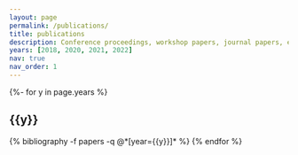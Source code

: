 ```yaml
---
layout: page
permalink: /publications/
title: publications
description: Conference proceedings, workshop papers, journal papers, etc. <u><a href='https://scholar.google.com/citations?user=aLrVFiUAAAAJ'>Google Scholar</a></u> contains a more complete list of my publications.
years: [2018, 2020, 2021, 2022]
nav: true
nav_order: 1
---
```

<!-- _pages/publications.md -->
<div class="publications">

{%- for y in page.years %}
  <h2 class="year">{{y}}</h2>
  {% bibliography -f papers -q @*[year={{y}}]* %}
{% endfor %}

</div>
